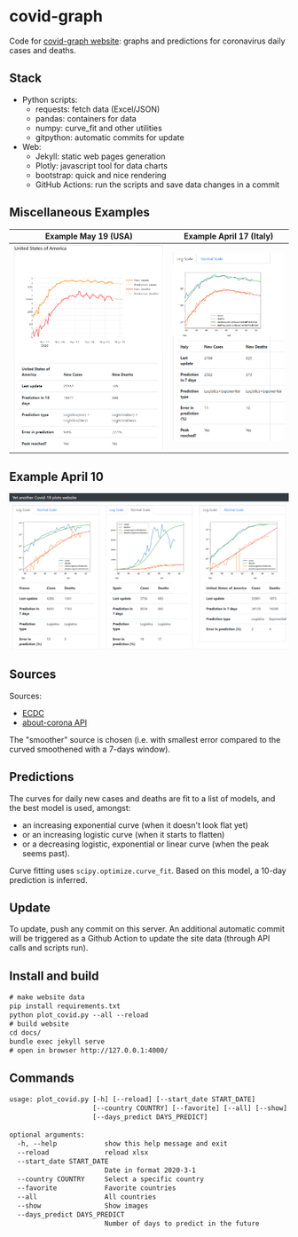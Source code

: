 # covid-graph

Code for [covid-graph website](https://mathiasleborgne.github.io/covid-graph/): 
graphs and predictions for coronavirus daily cases and deaths.

## Stack

* Python scripts:
    + requests: fetch data (Excel/JSON)
    + pandas: containers for data
    + numpy: curve_fit and other utilities
    + gitpython: automatic commits for update
* Web:
    + Jekyll: static web pages generation
    + Plotly: javascript tool for data charts
    + bootstrap: quick and nice rendering
    + GitHub Actions: run the scripts and save data changes in a commit

## Miscellaneous Examples

| Example May 19 (USA) | Example April 17 (Italy) |
|----------------------|--------------------------|
| ![Cases/Deaths 05/19/2020](ScreenshotMay19.png "Cases/Deaths 05/19/2020") | ![Cases/Deaths 04/17/2020](ScreenshotApril17.png "Cases/Deaths 04/17/2020") |

## Example April 10

![Cases/Deaths 04/10/2020](ScreenshotApril10.png "Cases/Deaths 04/10/2020")

## Sources

Sources:
* [ECDC](https://www.ecdc.europa.eu/en/publications-data/download-todays-data-geographic-distribution-covid-19-cases-worldwide)
* [about-corona API](https://about-corona.net/)

The "smoother" source is chosen (i.e. with smallest error compared to the curved smoothened with a 7-days window).

## Predictions

The curves for daily new cases and deaths are fit to a list of models, and the best model is used, amongst:

* an increasing exponential curve (when it doesn't look flat yet)
* or an increasing logistic curve (when it starts to flatten)
* or a decreasing logistic, exponential or linear curve (when the peak seems past).

Curve fitting uses `scipy.optimize.curve_fit`.
Based on this model, a 10-day prediction is inferred.

## Update

To update, push any commit on this server. An additional automatic commit will be triggered as a Github Action to update the site data (through API calls and scripts run).

## Install and build

    # make website data
    pip install requirements.txt
    python plot_covid.py --all --reload
    # build website
    cd docs/
    bundle exec jekyll serve
    # open in browser http://127.0.0.1:4000/


## Commands

    usage: plot_covid.py [-h] [--reload] [--start_date START_DATE]
                         [--country COUNTRY] [--favorite] [--all] [--show]
                         [--days_predict DAYS_PREDICT]

    optional arguments:
      -h, --help            show this help message and exit
      --reload              reload xlsx
      --start_date START_DATE
                            Date in format 2020-3-1
      --country COUNTRY     Select a specific country
      --favorite            Favorite countries
      --all                 All countries
      --show                Show images
      --days_predict DAYS_PREDICT
                            Number of days to predict in the future

